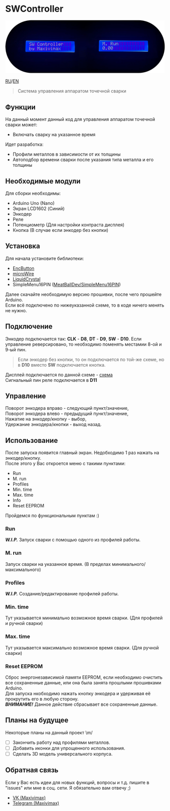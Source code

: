 # SWController
 
![IMG](./ReadMe.png "SWC")

[RU](./README.md)/[EN](./READMEen.md)

> Система управления аппаратом точечной сварки

## Функции

На данный момент данный код для управления аппаратом точечной сварки может:
+ Включать сварку на указанное время

Идет разработка:
+ Профили металлов в зависимости от их толщины
+ Автоподбор времени сварки после указания типа металла и его толщины

## Необходимые модули

Для сборки необходимы:
+ Arduino Uno (Nano)
+ Экран LCD1602 (Синий)
+ Энкодер
+ Реле
+ Потенциометр (Для настройки контраста дисплея)
+ Кнопка (В случае если энкодер без кнопки)

## Установка

Для начала установите библиотеки:
+ [EncButton](https://github.com/GyverLibs/EncButton)
+ [microWire](https://github.com/GyverLibs/microWire)
+ [LiquidCrystal](https://github.com/arduino-libraries/LiquidCrystal)
+ SimpleMenu16PIN ([MeatBallDev/SimpleMenu16PIN](https://github.com/MeatBallDev/SimpleMenu16PIN))  

Далее скачайте необходимую версию прошивки, после чего прошейте Arduino.  
Если всё подключено по нижеуказанной схеме, то в коде ничего менять не нужно.

## Подключение

Энкодер подключается так: **CLK** - **D8**, **DT** - **D9**, **SW** - **D10**. Если управление реверсировано, то необходимо поменять местамии 8-ой и 9-ый пин.
> Если энкодер без кнопки, то он подключается по той-же схеме, но в **D10** вместо **SW** подключается кнопка.

Дисплей подключается по данной схеме - [схема](./DispConnect.jpg)  
Сигнальный пин реле подключается в **D11**

## Управление

Поворот энкодера вправо - следующий пункт/значение,  
Поворот энкодера влево - предыдущий пункт/значение,  
Нажатие на энкодер/кнопку - выбор,  
Удержание энкодера/кнопки - выход назад.

## Использование

После запуска появится главный экран. Недобходимо 1 раз нажать на энкодер/кнопку.  
После этого у Вас откроется меню с такими пунктами:
+ Run
+ M. run
+ Profiles
+ Min. time
+ Max. time
+ Info
+ Reset EEPROM

Пройдемся по функциональным пунктам :)

### Run
***W.I.P.*** Запуск сварки с помощью одного из профилей работы.

### M. run
Запуск сварки на указанное время. (В пределах минимального/максимального)

### Profiles
***W.I.P.*** Создание/редактирование профилей работы.

### Min. time
Тут указывается минимально возможное время сварки. (Для профилей и ручной сварки)

### Max. time
Тут указывается максимально возможное время сварки. (Для ручной сварки)

### Reset EEPROM
Сброс энергонезависимой памяти EEPROM, если необходимо очистить все сохраненные данные, или она была занята прошлыми прошивками Arduino.  
Для запуска нкобходимо нажать кнопку энкодера и удерживая её прокрутить его в любую сторону.  
***ВНИМАНИЕ!*** Данное действие сбрасывает все сохраненные данные.

## Планы на будущее

Некоторые планы на данный проект \m/
- [ ] Закончить работу над профилями металлов.
- [ ] Добавить иконки для упрощенного использования.
- [ ] Сделать 3D модель универсального корпуса.

## Обратная связь

Если у Вас есть идеи для новых функций, вопросы и т.д. пишите в "issues" или мне в соц. сети. Я обязательно вам отвечу ;)
+ [VK (Maxivimax)](https://vk.com/maxivimax)
+ [Telegram (Maxivimax)](https://t.me/maxivimax)
